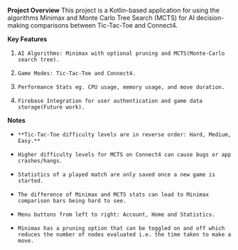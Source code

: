 **Project Overview**
This project is a Kotlin-based application for using the algorithms Minimax and Monte Carlo Tree Search (MCTS) for AI decision-making comparisons between Tic-Tac-Toe and Connect4.  

**Key Features**
1.     AI Algorithms: Minimax with optional pruning and MCTS(Monte-Carlo search tree).
2.     Game Modes: Tic-Tac-Toe and Connect4.
3.     Performance Stats eg. CPU usage, memory usage, and move duration.
4.     Firebase Integration for user authentication and game data storage(Future work).

**Notes**
*     **Tic-Tac-Toe difficulty levels are in reverse order: Hard, Medium, Easy.**
*     Higher difficulty levels for MCTS on Connect4 can cause bugs or app crashes/hangs.
*     Statistics of a played match are only saved once a new game is started.
*     The difference of Minimax and MCTS stats can lead to Minimax comparison bars being hard to see.
*     Menu buttons from left to right: Account, Home and Statistics.
*     Minimax has a pruning option that can be toggled on and off which reduces the number of nodes evaluated i.e. the time taken to make a move.
